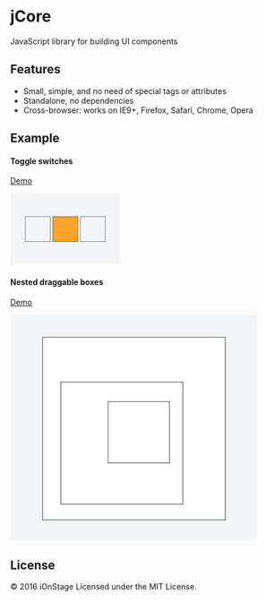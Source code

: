# jCore

JavaScript library for building UI components

## Features

- Small, simple, and no need of special tags or attributes
- Standalone, no dependencies
- Cross-browser: works on IE9+, Firefox, Safari, Chrome, Opera

## Example

#### Toggle switches

[Demo](https://jsfiddle.net/ba5dqyc6/)

![Screen Shot](assets/toggle_switches.png)

#### Nested draggable boxes

[Demo](https://jsfiddle.net/4uhopvqb/)

![Screen Shot](assets/nested_draggable_boxes.png)

## License

&copy; 2016 iOnStage
Licensed under the MIT License.
